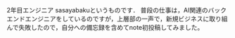 2年目エンジニア sasayabakuというものです． 普段の仕事は，AI関連のバックエンドエンジニアをしているのですが，上層部の一声で，新規ビジネスに取り組んで失敗したので，自分への備忘録を含めてnote初投稿してみました。